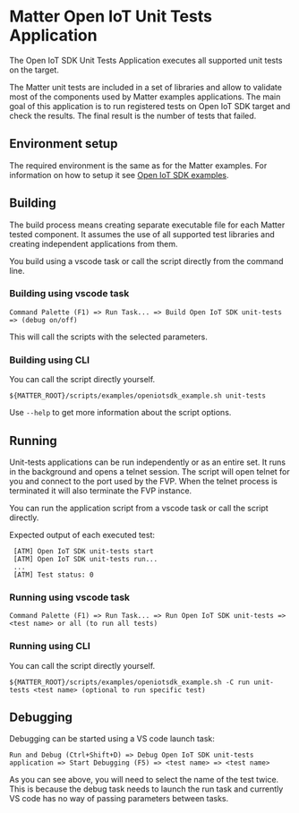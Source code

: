 # Matter Open IoT Unit Tests Application

The Open IoT SDK Unit Tests Application executes all supported unit tests on the
target.

The Matter unit tests are included in a set of libraries and allow to validate
most of the components used by Matter examples applications. The main goal of
this application is to run registered tests on Open IoT SDK target and check the
results. The final result is the number of tests that failed.

## Environment setup

The required environment is the same as for the Matter examples. For information
on how to setup it see
[Open IoT SDK examples](../../../../docs/examples/openiotsdk_examples.md#Environment-setup).

## Building

The build process means creating separate executable file for each Matter tested
component. It assumes the use of all supported test libraries and creating
independent applications from them.

You build using a vscode task or call the script directly from the command line.

### Building using vscode task

```
Command Palette (F1) => Run Task... => Build Open IoT SDK unit-tests => (debug on/off)
```

This will call the scripts with the selected parameters.

### Building using CLI

You can call the script directly yourself.

```
${MATTER_ROOT}/scripts/examples/openiotsdk_example.sh unit-tests
```

Use `--help` to get more information about the script options.

## Running

Unit-tests applications can be run independently or as an entire set. It runs in
the background and opens a telnet session. The script will open telnet for you
and connect to the port used by the FVP. When the telnet process is terminated
it will also terminate the FVP instance.

You can run the application script from a vscode task or call the script
directly.

Expected output of each executed test:

```
 [ATM] Open IoT SDK unit-tests start
 [ATM] Open IoT SDK unit-tests run...
 ...
 [ATM] Test status: 0
```

### Running using vscode task

```
Command Palette (F1) => Run Task... => Run Open IoT SDK unit-tests => <test name> or all (to run all tests)
```

### Running using CLI

You can call the script directly yourself.

```
${MATTER_ROOT}/scripts/examples/openiotsdk_example.sh -C run unit-tests <test name> (optional to run specific test)
```

## Debugging

Debugging can be started using a VS code launch task:

```
Run and Debug (Ctrl+Shift+D) => Debug Open IoT SDK unit-tests application => Start Debugging (F5) => <test name> => <test name>
```

As you can see above, you will need to select the name of the test twice. This
is because the debug task needs to launch the run task and currently VS code has
no way of passing parameters between tasks.

